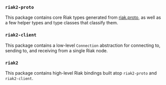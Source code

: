 ### `riak2-proto`

This package contains core Riak types generated from
[riak.proto](./riak2-proto/riak.proto), as well as a few helper types and type
classes that classify them.

### `riak2-client`

This package contains a low-level `Connection` abstraction for connecting to,
sending to, and receiving from a single Riak node.

### `riak2`

This package contains high-level Riak bindings built atop `riak2-proto` and
`riak2-client`.
